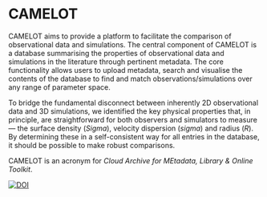# CAMELOT

CAMELOT aims to provide a platform to facilitate the comparison of observational data and simulations. The central component of CAMELOT is a database summarising the properties of observational data and simulations in the literature through pertinent metadata. The core functionality allows users to upload metadata, search and visualise the contents of the database to find and match observations/simulations over any range of parameter space.

To bridge the fundamental disconnect between inherently 2D observational data and 3D simulations, we identified the key physical properties that, in principle, are straightforward for both observers and simulators to measure — the surface density (*Sigma*), velocity dispersion (*sigma*) and radius (*R*). By determining these in a self-consistent way for all entries in the database, it should be possible to make robust comparisons.

CAMELOT is an acronym for *Cloud Archive for MEtadata, Library & Online Toolkit*.

[![DOI](https://zenodo.org/badge/3821/camelot-project/frontend.svg)](https://zenodo.org/badge/latestdoi/3821/camelot-project/frontend)

